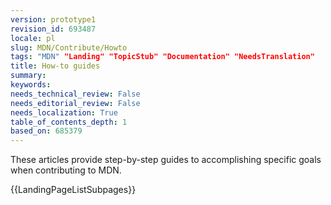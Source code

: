 ```yaml
---
version: prototype1
revision_id: 693487
locale: pl
slug: MDN/Contribute/Howto
tags: "MDN" "Landing" "TopicStub" "Documentation" "NeedsTranslation"
title: How-to guides
summary: 
keywords: 
needs_technical_review: False
needs_editorial_review: False
needs_localization: True
table_of_contents_depth: 1
based_on: 685379
---
```

<p>These articles provide step-by-step guides to accomplishing specific goals when contributing to MDN.</p>
<p>{{LandingPageListSubpages}}</p>

